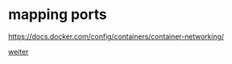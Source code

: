 # mapping ports

https://docs.docker.com/config/containers/container-networking/

[weiter](https://github.com/JohnnyW74/docker-training/blob/master/mapping_volumes.md) 